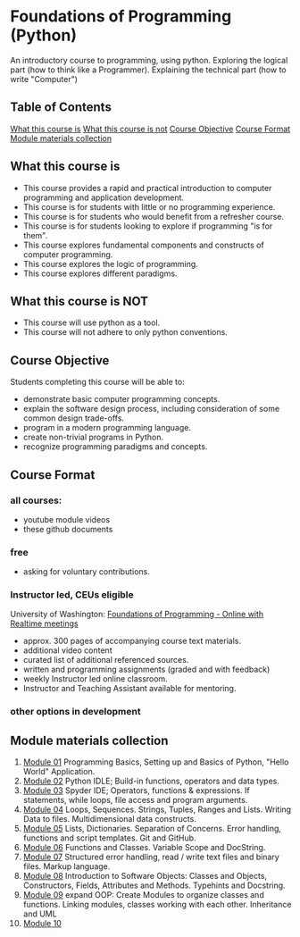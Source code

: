 # Foundations of Programming (Python)

An introductory course to programming, using python.
Exploring the logical part (how to think like a Programmer).
Explaining the technical part (how to write "Computer")

## Table of Contents

[What this course is](#What-this-course-is)
[What this course is not](#What-this-coiurse-is-not)
[Course Objective](#Course-Objective)
[Course Format](#Course-Format)
[Module materials collection](#Module-materials-collection)

## What this course is
- This course provides a rapid and practical introduction to computer programming and application development.
- This course is for students with little or no programming experience.
- This course is for students who would benefit from a refresher course.
- This course is for students looking to explore if programming "is for them".
- This course explores fundamental components and constructs of computer programming.
- This course explores the logic of programming.
- This course explores different paradigms.

## What this course is NOT
- This course will use python as a tool. 
- This course will not adhere to only python conventions.

## Course Objective
Students completing this course will be able to:
- demonstrate basic computer programming concepts.
- explain the software design process, including consideration of some common design trade-offs.
- program in a modern programming language.
- create non-trivial programs in Python.
- recognize programming paradigms and concepts.

## Course Format

### all courses:
- youtube module videos
- these github documents

### free
- asking for voluntary contributions.

### Instructor led, CEUs eligible
University of Washington: [Foundations of Programming - Online with Realtime meetings](https://www.pce.uw.edu/courses/foundations-of-programming-python)
- approx. 300 pages of accompanying course text materials.
- additional video content
- curated list of additional referenced sources.
- written and programming assignments (graded and with feedback)
- weekly Instructor led online classroom.
- Instructor and Teaching Assistant available for mentoring.

### other options in development

## Module materials collection

1. [Module 01](content/Module_01.md) Programming Basics, Setting up and Basics of Python, "Hello World" Application.
2. [Module 02](Module_02.md) Python IDLE; Build-in functions, operators and data types.
3. [Module 03](Module_03.md) Spyder IDE; Operators, functions & expressions. If statements, while loops, file access and program arguments.
4. [Module 04](Module_04.md) Loops, Sequences. Strings, Tuples, Ranges and Lists. Writing Data to files. Multidimensional data constructs.
5. [Module 05](Module_05.md) Lists, Dictionaries. Separation of Concerns. Error handling, functions and script templates. Git and GitHub.
6. [Module 06](Module_06.md) Functions and Classes. Variable Scope and DocString.
7. [Module 07](Module_07.md) Structured error handling, read / write text files and binary files. Markup language.
8. [Module 08](Module_08.md) Introduction to Software Objects: Classes and Objects, Constructors, Fields, Attributes and Methods. Typehints and Docstring.
9. [Module 09](Module_09.md) expand OOP: Create Modules to organize classes and functions. Linking modules, classes working with each other. Inheritance and UML
10. [Module 10](Module_10.md)

